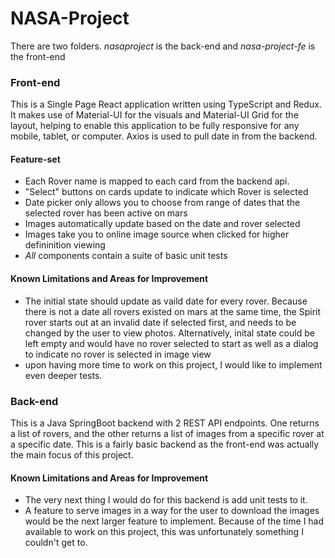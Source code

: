 # NASA-Project

There are two folders. *nasaproject* is the back-end and *nasa-project-fe* is the front-end

### Front-end

This is a Single Page React application written using TypeScript and Redux. It makes use of Material-UI for the visuals and Material-UI Grid for the layout, helping to enable this application to be fully responsive for any mobile, tablet, or computer. Axios is used to pull date in from the backend.

#### Feature-set

- Each Rover name is mapped to each card from the backend api.
- "Select" buttons on cards update to indicate which Rover is selected
- Date picker only allows you to choose from range of dates that the selected rover has been active on mars
- Images automatically update based on the date and rover selected
- Images take you to online image source when clicked for higher defininition viewing
- *All* components contain a suite of basic unit tests

#### Known Limitations and Areas for Improvement

- The initial state should update as vaild date for every rover. Because there is not a date all rovers existed on mars at the same time, the Spirit rover starts out at an invalid date if selected first, and needs to be changed by the user to view photos. Alternatively, inital state could be left empty and would have no rover selected to start as well as a dialog to indicate no rover is selected in image view
- upon having more time to work on this project, I would like to implement even deeper tests. 


### Back-end

This is a Java SpringBoot backend with 2 REST API endpoints. One returns a list of rovers, and the other returns a list of images from a specific rover at a specific date. This is a fairly basic backend as the front-end was actually the main focus of this project.

#### Known Limitations and Areas for Improvement

- The very next thing I would do for this backend is add unit tests to it. 
- A feature to serve images in a way for the user to download the images would be the next larger feature to implement. Because of the time I had available to work on this project, this was unfortunately something I couldn't get to.
